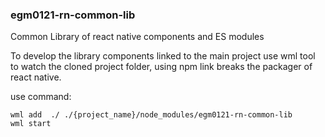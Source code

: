 ### egm0121-rn-common-lib

Common Library of react native components and ES modules


To develop the library components linked to  the main project 
use wml tool to watch the cloned project folder, using npm link breaks the packager of react native.

use command:

```
wml add  ./ ./{project_name}/node_modules/egm0121-rn-common-lib
wml start
```
